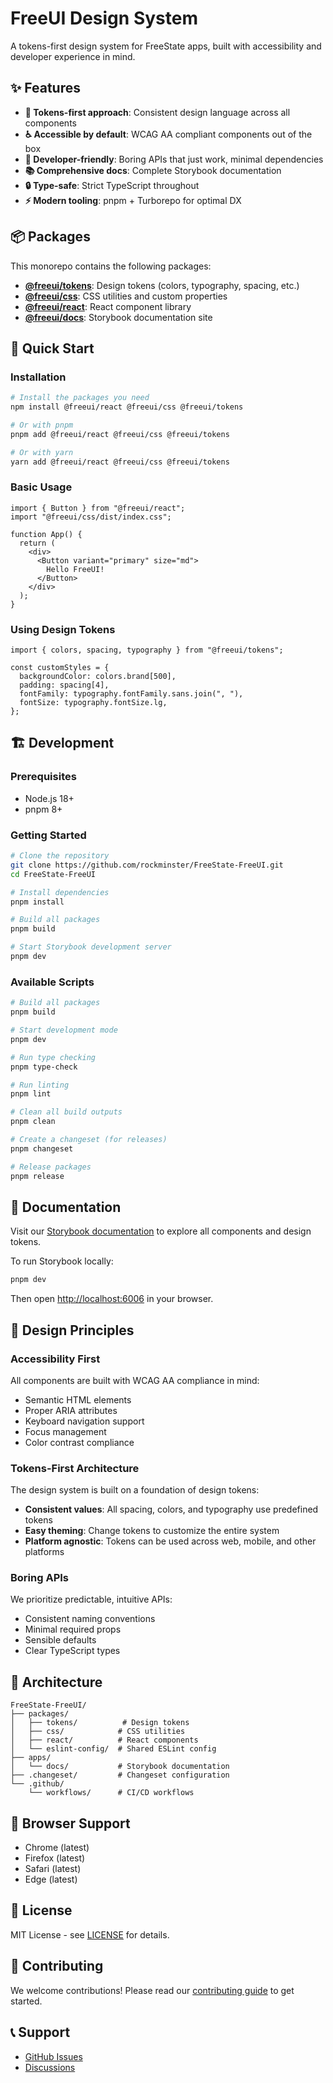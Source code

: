 # FreeUI Design System

A tokens-first design system for FreeState apps, built with accessibility and developer experience in mind.

## ✨ Features

- **🎨 Tokens-first approach**: Consistent design language across all components
- **♿ Accessible by default**: WCAG AA compliant components out of the box
- **🔧 Developer-friendly**: Boring APIs that just work, minimal dependencies
- **📚 Comprehensive docs**: Complete Storybook documentation
- **🔒 Type-safe**: Strict TypeScript throughout
- **⚡ Modern tooling**: pnpm + Turborepo for optimal DX

## 📦 Packages

This monorepo contains the following packages:

- **[@freeui/tokens](./packages/tokens)**: Design tokens (colors, typography, spacing, etc.)
- **[@freeui/css](./packages/css)**: CSS utilities and custom properties
- **[@freeui/react](./packages/react)**: React component library
- **[@freeui/docs](./apps/docs)**: Storybook documentation site

## 🚀 Quick Start

### Installation

```bash
# Install the packages you need
npm install @freeui/react @freeui/css @freeui/tokens

# Or with pnpm
pnpm add @freeui/react @freeui/css @freeui/tokens

# Or with yarn
yarn add @freeui/react @freeui/css @freeui/tokens
```

### Basic Usage

```tsx
import { Button } from "@freeui/react";
import "@freeui/css/dist/index.css";

function App() {
  return (
    <div>
      <Button variant="primary" size="md">
        Hello FreeUI!
      </Button>
    </div>
  );
}
```

### Using Design Tokens

```tsx
import { colors, spacing, typography } from "@freeui/tokens";

const customStyles = {
  backgroundColor: colors.brand[500],
  padding: spacing[4],
  fontFamily: typography.fontFamily.sans.join(", "),
  fontSize: typography.fontSize.lg,
};
```

## 🏗️ Development

### Prerequisites

- Node.js 18+
- pnpm 8+

### Getting Started

```bash
# Clone the repository
git clone https://github.com/rockminster/FreeState-FreeUI.git
cd FreeState-FreeUI

# Install dependencies
pnpm install

# Build all packages
pnpm build

# Start Storybook development server
pnpm dev
```

### Available Scripts

```bash
# Build all packages
pnpm build

# Start development mode
pnpm dev

# Run type checking
pnpm type-check

# Run linting
pnpm lint

# Clean all build outputs
pnpm clean

# Create a changeset (for releases)
pnpm changeset

# Release packages
pnpm release
```

## 📖 Documentation

Visit our [Storybook documentation](https://rockminster.github.io/FreeState-FreeUI/) to explore all components and design tokens.

To run Storybook locally:

```bash
pnpm dev
```

Then open [http://localhost:6006](http://localhost:6006) in your browser.

## 🎯 Design Principles

### Accessibility First

All components are built with WCAG AA compliance in mind:

- Semantic HTML elements
- Proper ARIA attributes
- Keyboard navigation support
- Focus management
- Color contrast compliance

### Tokens-First Architecture

The design system is built on a foundation of design tokens:

- **Consistent values**: All spacing, colors, and typography use predefined tokens
- **Easy theming**: Change tokens to customize the entire system
- **Platform agnostic**: Tokens can be used across web, mobile, and other platforms

### Boring APIs

We prioritize predictable, intuitive APIs:

- Consistent naming conventions
- Minimal required props
- Sensible defaults
- Clear TypeScript types

## 🔧 Architecture

```
FreeState-FreeUI/
├── packages/
│   ├── tokens/          # Design tokens
│   ├── css/            # CSS utilities
│   ├── react/          # React components
│   └── eslint-config/  # Shared ESLint config
├── apps/
│   └── docs/           # Storybook documentation
├── .changeset/         # Changeset configuration
└── .github/
    └── workflows/      # CI/CD workflows
```

## 🚦 Browser Support

- Chrome (latest)
- Firefox (latest)
- Safari (latest)
- Edge (latest)

## 📄 License

MIT License - see [LICENSE](./LICENSE) for details.

## 🤝 Contributing

We welcome contributions! Please read our [contributing guide](./CONTRIBUTING.md) to get started.

## 📞 Support

- [GitHub Issues](https://github.com/rockminster/FreeState-FreeUI/issues)
- [Discussions](https://github.com/rockminster/FreeState-FreeUI/discussions)
